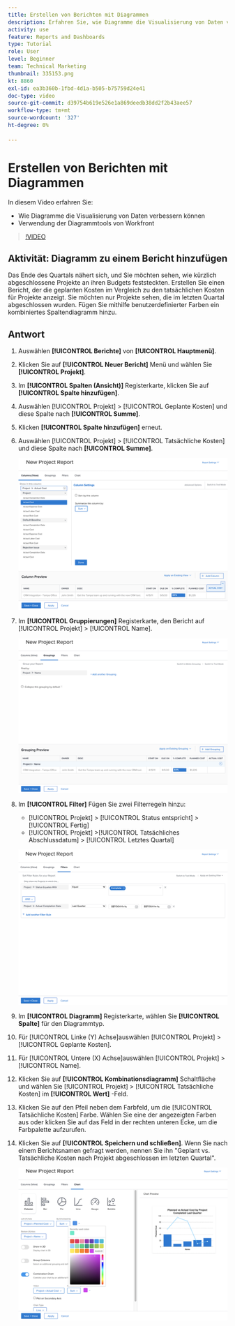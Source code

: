 ```yaml
---
title: Erstellen von Berichten mit Diagrammen
description: Erfahren Sie, wie Diagramme die Visualisierung von Daten verbessern können und wie Sie Diagrammtools in Workfront verwenden.
activity: use
feature: Reports and Dashboards
type: Tutorial
role: User
level: Beginner
team: Technical Marketing
thumbnail: 335153.png
kt: 8860
exl-id: ea3b360b-1fbd-4d1a-b505-b75759d24e41
doc-type: video
source-git-commit: d39754b619e526e1a869deedb38dd2f2b43aee57
workflow-type: tm+mt
source-wordcount: '327'
ht-degree: 0%

---
```


# Erstellen von Berichten mit Diagrammen

In diesem Video erfahren Sie:

* Wie Diagramme die Visualisierung von Daten verbessern können
* Verwendung der Diagrammtools von Workfront

>[!VIDEO](https://video.tv.adobe.com/v/335155/?quality=12)

## Aktivität: Diagramm zu einem Bericht hinzufügen

Das Ende des Quartals nähert sich, und Sie möchten sehen, wie kürzlich abgeschlossene Projekte an ihren Budgets feststeckten. Erstellen Sie einen Bericht, der die geplanten Kosten im Vergleich zu den tatsächlichen Kosten für Projekte anzeigt. Sie möchten nur Projekte sehen, die im letzten Quartal abgeschlossen wurden. Fügen Sie mithilfe benutzerdefinierter Farben ein kombiniertes Spaltendiagramm hinzu.

## Antwort

1. Auswählen **[!UICONTROL Berichte]** von **[!UICONTROL Hauptmenü]**.
1. Klicken Sie auf **[!UICONTROL Neuer Bericht]** Menü und wählen Sie **[!UICONTROL Projekt]**.
1. Im **[!UICONTROL Spalten (Ansicht)]** Registerkarte, klicken Sie auf **[!UICONTROL Spalte hinzufügen]**.
1. Auswählen [!UICONTROL Projekt] > [!UICONTROL Geplante Kosten] und diese Spalte nach **[!UICONTROL Summe]**.
1. Klicken **[!UICONTROL Spalte hinzufügen]** erneut.
1. Auswählen [!UICONTROL Projekt] > [!UICONTROL Tatsächliche Kosten] und diese Spalte nach **[!UICONTROL Summe]**.

   ![Ein Bild des Bildschirms, um einem Bericht Spalten hinzuzufügen](assets/chart-report-columns.png)

1. Im **[!UICONTROL Gruppierungen]** Registerkarte, den Bericht auf [!UICONTROL Projekt] > [!UICONTROL Name].

   ![Ein Bild des Bildschirms, um einem Bericht Gruppierungen hinzuzufügen](assets/chart-report-groupings.png)

1. Im **[!UICONTROL Filter]** Fügen Sie zwei Filterregeln hinzu:

   * [!UICONTROL Projekt] > [!UICONTROL Status entspricht] > [!UICONTROL Fertig]
   * [!UICONTROL Projekt] >[!UICONTROL  Tatsächliches Abschlussdatum] > [!UICONTROL Letztes Quartal]

   ![Ein Bild des Bildschirms zum Hinzufügen von Filtern zu einem Bericht](assets/chart-report-filters.png)

1. Im **[!UICONTROL Diagramm]** Registerkarte, wählen Sie **[!UICONTROL Spalte]** für den Diagrammtyp.
1. Für [!UICONTROL Linke (Y) Achse]auswählen [!UICONTROL Projekt] > [!UICONTROL Geplante Kosten].
1. Für [!UICONTROL Untere (X) Achse]auswählen [!UICONTROL Projekt] > [!UICONTROL Name].
1. Klicken Sie auf **[!UICONTROL Kombinationsdiagramm]** Schaltfläche und wählen Sie [!UICONTROL Projekt] > [!UICONTROL Tatsächliche Kosten] im **[!UICONTROL Wert]** -Feld.
1. Klicken Sie auf den Pfeil neben dem Farbfeld, um die [!UICONTROL Tatsächliche Kosten] Farbe. Wählen Sie eine der angezeigten Farben aus oder klicken Sie auf das Feld in der rechten unteren Ecke, um die Farbpalette aufzurufen.
1. Klicken Sie auf **[!UICONTROL Speichern und schließen]**. Wenn Sie nach einem Berichtsnamen gefragt werden, nennen Sie ihn &quot;Geplant vs. Tatsächliche Kosten nach Projekt abgeschlossen im letzten Quartal&quot;.

   ![Bild des Bildschirms, um einem Bericht ein Diagramm hinzuzufügen](assets/chart-report-chart.png)
